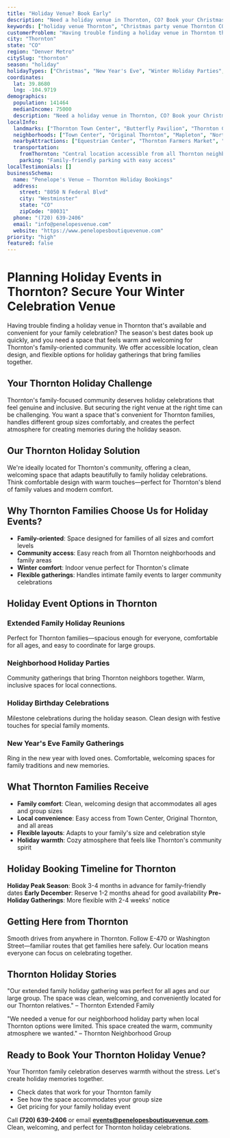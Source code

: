 ```yaml
---
title: "Holiday Venue? Book Early"
description: "Need a holiday venue in Thornton, CO? Book your Christmas or New Year's Eve celebration at our clean, accessible venue that keeps things stress-free."
keywords: ["holiday venue Thornton", "Christmas party venue Thornton CO", "New Year's Eve venue Thornton", "winter event space Thornton", "Thornton holiday booking"]
customerProblem: "Having trouble finding a holiday venue in Thornton that's available and convenient for your family celebration?"
city: "Thornton"
state: "CO"
region: "Denver Metro"
citySlug: "thornton"
season: "holiday"
holidayTypes: ["Christmas", "New Year's Eve", "Winter Holiday Parties", "Family Events"]
coordinates:
  lat: 39.8680
  lng: -104.9719
demographics:
  population: 141464
  medianIncome: 75000
  description: "Need a holiday venue in Thornton, CO? Book your Christmas or New Year's Eve celebration at our clean, accessible venue that keeps things stress-free."
localInfo:
  landmarks: ["Thornton Town Center", "Butterfly Pavilion", "Thornton Community Center", "Quincy Reservoir"]
  neighborhoods: ["Town Center", "Original Thornton", "Mapleton", "North Thornton"]
  nearbyAttractions: ["Equestrian Center", "Thornton Farmers Market", "Quincy Park", "Local trails"]
  transportation:
    fromThornton: "Central location accessible from all Thornton neighborhoods"
    parking: "Family-friendly parking with easy access"
localTestimonials: []
businessSchema:
  name: "Penelope's Venue – Thornton Holiday Bookings"
  address:
    street: "8050 N Federal Blvd"
    city: "Westminster"
    state: "CO"
    zipCode: "80031"
  phone: "(720) 639-2406"
  email: "info@penelopesvenue.com"
  website: "https://www.penelopesboutiquevenue.com"
priority: "high"
featured: false
---
```


# Planning Holiday Events in Thornton? Secure Your Winter Celebration Venue

Having trouble finding a holiday venue in Thornton that's available and convenient for your family celebration? The season's best dates book up quickly, and you need a space that feels warm and welcoming for Thornton's family-oriented community. We offer accessible location, clean design, and flexible options for holiday gatherings that bring families together.

## Your Thornton Holiday Challenge

Thornton's family-focused community deserves holiday celebrations that feel genuine and inclusive. But securing the right venue at the right time can be challenging. You want a space that's convenient for Thornton families, handles different group sizes comfortably, and creates the perfect atmosphere for creating memories during the holiday season.

## Our Thornton Holiday Solution

We're ideally located for Thornton's community, offering a clean, welcoming space that adapts beautifully to family holiday celebrations. Think comfortable design with warm touches—perfect for Thornton's blend of family values and modern comfort.

## Why Thornton Families Choose Us for Holiday Events?

- **Family-oriented**: Space designed for families of all sizes and comfort levels
- **Community access**: Easy reach from all Thornton neighborhoods and family areas
- **Winter comfort**: Indoor venue perfect for Thornton's climate
- **Flexible gatherings**: Handles intimate family events to larger community celebrations

## Holiday Event Options in Thornton

### Extended Family Holiday Reunions
Perfect for Thornton families—spacious enough for everyone, comfortable for all ages, and easy to coordinate for large groups.

### Neighborhood Holiday Parties
Community gatherings that bring Thornton neighbors together. Warm, inclusive spaces for local connections.

### Holiday Birthday Celebrations
Milestone celebrations during the holiday season. Clean design with festive touches for special family moments.

### New Year's Eve Family Gatherings
Ring in the new year with loved ones. Comfortable, welcoming spaces for family traditions and new memories.

## What Thornton Families Receive

- **Family comfort**: Clean, welcoming design that accommodates all ages and group sizes
- **Local convenience**: Easy access from Town Center, Original Thornton, and all areas
- **Flexible layouts**: Adapts to your family's size and celebration style
- **Holiday warmth**: Cozy atmosphere that feels like Thornton's community spirit

## Holiday Booking Timeline for Thornton

**Holiday Peak Season**: Book 3-4 months in advance for family-friendly dates
**Early December**: Reserve 1-2 months ahead for good availability
**Pre-Holiday Gatherings**: More flexible with 2-4 weeks' notice

## Getting Here from Thornton

Smooth drives from anywhere in Thornton. Follow E-470 or Washington Street—familiar routes that get families here safely. Our location means everyone can focus on celebrating together.

## Thornton Holiday Stories

"Our extended family holiday gathering was perfect for all ages and our large group. The space was clean, welcoming, and conveniently located for our Thornton relatives." – Thornton Extended Family

"We needed a venue for our neighborhood holiday party when local Thornton options were limited. This space created the warm, community atmosphere we wanted." – Thornton Neighborhood Group

## Ready to Book Your Thornton Holiday Venue?

Your Thornton family celebration deserves warmth without the stress. Let's create holiday memories together.

- Check dates that work for your Thornton family
- See how the space accommodates your group size
- Get pricing for your family holiday event

Call **(720) 639-2406** or email **events@penelopesboutiquevenue.com**. Clean, welcoming, and perfect for Thornton holiday celebrations.
